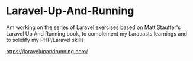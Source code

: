 # Laravel-Up-And-Running

Am working on the series of Laravel exercises based on Matt Stauffer's Laravel Up And Running book, to complement my Laracasts learnings and to solidify my PHP/Laravel skills

https://laravelupandrunning.com/